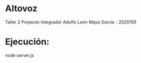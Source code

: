 # Altovoz
 Taller 2 Proyecto Integrador
 Adolfo León Maya García - 2025159
 

# Ejecución:
node server.js

